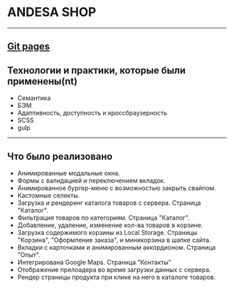 # ANDESA SHOP

---
## [Git pages](https://poshalim.github.io/andesa)

## Технологии и практики, которые были применены(nt)
* Семантика 
* БЭМ
* Адаптивность, доступность и кроссбраузерность
* SCSS
* gulp

---

## Что было реализовано

* Анимированные модальные окна.
* Формы с валидацией и переключением вкладок.
* Анимированное бургер-меню с возможностью закрыть свайпом.
* Кастомные селекты.
* Загрузка и рендеринг каталога товаров с сервера. Страница "Каталог".
* Фильтрация товаров по категориям. Страница "Каталог".
* Добавление, удаление, изменение кол-ва товаров в  корзине.
* Загрузка содержимого корзины из Local Storage. Страницы "Корзина", "Оформление заказа", и миникорзина в шапке сайта.
* Вкладки с карточками и анимированным аккордионом. Страница "Опыт".
* Интегрирована Google Maps. Страница "Контакты"
* Отображение прелоадера во время загрузки данных с сервера.
* Рендер страницы продукта при клике на него в каталоге товаров.